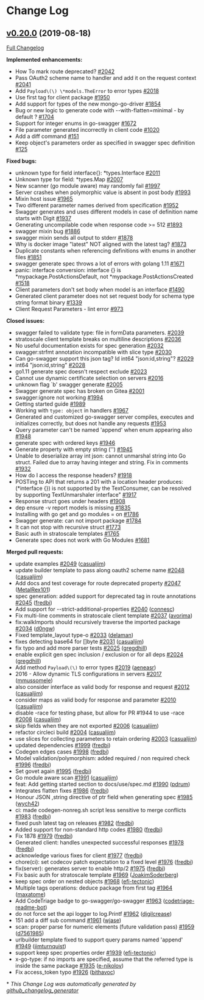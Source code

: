 # Change Log

## [v0.20.0](https://github.com/babbage88/go-swagger/tree/v0.20.0) (2019-08-18)
[Full Changelog](https://github.com/babbage88/go-swagger/compare/v0.19.0...v0.20.0)

**Implemented enhancements:**

- How To mark route deprecated? [\#2042](https://github.com/babbage88/go-swagger/issues/2042)
- Pass OAuth2 scheme name to handler and add it on the request context [\#2041](https://github.com/babbage88/go-swagger/issues/2041)
- Add `Payload\(\) \*models.TheError` to error types [\#2018](https://github.com/babbage88/go-swagger/issues/2018)
- Use first tag for client package [\#1950](https://github.com/babbage88/go-swagger/issues/1950)
- Add support for types of the new mongo-go-driver [\#1854](https://github.com/babbage88/go-swagger/issues/1854)
- Bug or new logic to generate code with --with-flatten=minimal - by default ? [\#1704](https://github.com/babbage88/go-swagger/issues/1704)
- Support for integer enums in go-swagger [\#1672](https://github.com/babbage88/go-swagger/issues/1672)
- File parameter generated incorrectly in client code [\#1020](https://github.com/babbage88/go-swagger/issues/1020)
- Add a diff command [\#151](https://github.com/babbage88/go-swagger/issues/151)
- Keep object's parameters order as specified in swagger spec definition [\#125](https://github.com/babbage88/go-swagger/issues/125)

**Fixed bugs:**

- unknown type for field interface{}: \*types.Interface [\#2011](https://github.com/babbage88/go-swagger/issues/2011)
- Unknown type for field: \*types.Map [\#2007](https://github.com/babbage88/go-swagger/issues/2007)
- New scanner \(go module aware\) may randomly fail [\#1997](https://github.com/babbage88/go-swagger/issues/1997)
- Server crashes when polymorphic value is absent in post body [\#1993](https://github.com/babbage88/go-swagger/issues/1993)
- Mixin host issue [\#1965](https://github.com/babbage88/go-swagger/issues/1965)
- Two different parameter names derived from specification [\#1952](https://github.com/babbage88/go-swagger/issues/1952)
- Swagger generates and uses different models in case of definition name starts with Digit [\#1937](https://github.com/babbage88/go-swagger/issues/1937)
- Generating uncompilable code when response code \>= 512 [\#1893](https://github.com/babbage88/go-swagger/issues/1893)
- swagger mixin bug [\#1886](https://github.com/babbage88/go-swagger/issues/1886)
- swagger mixin sends all output to stderr [\#1878](https://github.com/babbage88/go-swagger/issues/1878)
- Why is docker image "latest" NOT aligned with the latest tag? [\#1873](https://github.com/babbage88/go-swagger/issues/1873)
- Duplicate constants when referencing definitions with enums in another files [\#1851](https://github.com/babbage88/go-swagger/issues/1851)
- swagger generate spec throws a lot of errors with golang 1.11 [\#1671](https://github.com/babbage88/go-swagger/issues/1671)
- panic: interface conversion: interface {} is \*mypackage.PostActionsDefault, not \*mypackage.PostActionsCreated [\#1518](https://github.com/babbage88/go-swagger/issues/1518)
- Client parameters don't set body when model is an interface [\#1490](https://github.com/babbage88/go-swagger/issues/1490)
- Generated client parameter does not set request body for schema type string format binary [\#1339](https://github.com/babbage88/go-swagger/issues/1339)
- Client Request Parameters - lint error [\#973](https://github.com/babbage88/go-swagger/issues/973)

**Closed issues:**

- swagger failed to validate type: file in formData parameters. [\#2039](https://github.com/babbage88/go-swagger/issues/2039)
- stratoscale client template breaks on multiline descriptions [\#2036](https://github.com/babbage88/go-swagger/issues/2036)
- No useful documentation exists for spec generation [\#2032](https://github.com/babbage88/go-swagger/issues/2032)
- swagger:strfmt annotation incompatible with slice type [\#2030](https://github.com/babbage88/go-swagger/issues/2030)
- Can go-swagger support this json tag? Id int64 "json:id,string"? [\#2029](https://github.com/babbage88/go-swagger/issues/2029)
- int64  "json:id,string" [\#2028](https://github.com/babbage88/go-swagger/issues/2028)
- go1.11 generate spec doesn't respect exclude [\#2023](https://github.com/babbage88/go-swagger/issues/2023)
- Cannot use dynamic certificate selection on servers [\#2016](https://github.com/babbage88/go-swagger/issues/2016)
- unknown flag `b' swagger generate [\#2005](https://github.com/babbage88/go-swagger/issues/2005)
- Swagger generate spec has broken on Gitea [\#2001](https://github.com/babbage88/go-swagger/issues/2001)
- swagger:ignore not working [\#1994](https://github.com/babbage88/go-swagger/issues/1994)
- Getting started guide [\#1989](https://github.com/babbage88/go-swagger/issues/1989)
- Working with `type: object` in handlers [\#1967](https://github.com/babbage88/go-swagger/issues/1967)
- Generated and customized go-swagger server compiles, executes and initializes correctly, but does not handle any requests [\#1953](https://github.com/babbage88/go-swagger/issues/1953)
- Query parameter can't be named 'append' when enum appearing also [\#1948](https://github.com/babbage88/go-swagger/issues/1948)
- generate spec  with ordered keys [\#1946](https://github.com/babbage88/go-swagger/issues/1946)
- Generate property with empty string \(''\) [\#1945](https://github.com/babbage88/go-swagger/issues/1945)
- Unable to deserialize array int  json: cannot unmarshal string into Go struct. Failed due to array having integer and string. Fix in comments [\#1932](https://github.com/babbage88/go-swagger/issues/1932)
- How do I access the response headers? [\#1918](https://github.com/babbage88/go-swagger/issues/1918)
- POSTing to API that returns a 201 with a location header produces: \(\*interface {}\) is not supported by the TextConsumer, can be resolved by supporting TextUnmarshaler interface" [\#1917](https://github.com/babbage88/go-swagger/issues/1917)
- Response struct goes under headers [\#1908](https://github.com/babbage88/go-swagger/issues/1908)
- dep ensure -v report models is missing [\#1835](https://github.com/babbage88/go-swagger/issues/1835)
- Installing with go get and go modules = on [\#1786](https://github.com/babbage88/go-swagger/issues/1786)
- Swagger generate: can not import package [\#1784](https://github.com/babbage88/go-swagger/issues/1784)
- It can not stop with recursive struct [\#1773](https://github.com/babbage88/go-swagger/issues/1773)
- Basic auth in stratoscale templates  [\#1765](https://github.com/babbage88/go-swagger/issues/1765)
- Generate spec does not work with Go Modules [\#1681](https://github.com/babbage88/go-swagger/issues/1681)

**Merged pull requests:**

- update examples [\#2049](https://github.com/babbage88/go-swagger/pull/2049) ([casualjim](https://github.com/casualjim))
- update builder template to pass along oauth2 scheme name [\#2048](https://github.com/babbage88/go-swagger/pull/2048) ([casualjim](https://github.com/casualjim))
- Add docs and test coverage for route deprecated property [\#2047](https://github.com/babbage88/go-swagger/pull/2047) ([MetalRex101](https://github.com/MetalRex101))
- spec generation: added support for deprecated tag in route annotations [\#2045](https://github.com/babbage88/go-swagger/pull/2045) ([fredbi](https://github.com/fredbi))
- Add support for --strict-additional-properties [\#2040](https://github.com/babbage88/go-swagger/pull/2040) ([connesc](https://github.com/connesc))
- Fix multi-line comments in stratoscale client template [\#2037](https://github.com/babbage88/go-swagger/pull/2037) ([avorima](https://github.com/avorima))
- fix:walkImports should recursively traverse the imported package [\#2034](https://github.com/babbage88/go-swagger/pull/2034) ([d0ngw](https://github.com/d0ngw))
- Fixed template\_layout type-o [\#2033](https://github.com/babbage88/go-swagger/pull/2033) ([delaman](https://github.com/delaman))
- fixes detecting base64 for \[\]byte [\#2031](https://github.com/babbage88/go-swagger/pull/2031) ([casualjim](https://github.com/casualjim))
- fix typo and add more parser tests [\#2025](https://github.com/babbage88/go-swagger/pull/2025) ([gregdhill](https://github.com/gregdhill))
- enable explicit gen spec inclusion / exclusion or for all deps [\#2024](https://github.com/babbage88/go-swagger/pull/2024) ([gregdhill](https://github.com/gregdhill))
- Add method `Payload\(\)` to error types [\#2019](https://github.com/babbage88/go-swagger/pull/2019) ([aeneasr](https://github.com/aeneasr))
- 2016 - Allow dynamic TLS configurations in servers [\#2017](https://github.com/babbage88/go-swagger/pull/2017) ([mmussomele](https://github.com/mmussomele))
- also consider interface as valid body for response and request [\#2012](https://github.com/babbage88/go-swagger/pull/2012) ([casualjim](https://github.com/casualjim))
- consider maps as valid body for response and parameter [\#2010](https://github.com/babbage88/go-swagger/pull/2010) ([casualjim](https://github.com/casualjim))
- disable -race for testing phase, but allow for PR \#1944 to use -race [\#2008](https://github.com/babbage88/go-swagger/pull/2008) ([casualjim](https://github.com/casualjim))
- skip fields when they are not exported [\#2006](https://github.com/babbage88/go-swagger/pull/2006) ([casualjim](https://github.com/casualjim))
- refactor circleci build [\#2004](https://github.com/babbage88/go-swagger/pull/2004) ([casualjim](https://github.com/casualjim))
- use slices for collecting parameters to retain ordering [\#2003](https://github.com/babbage88/go-swagger/pull/2003) ([casualjim](https://github.com/casualjim))
- updated dependencies [\#1999](https://github.com/babbage88/go-swagger/pull/1999) ([fredbi](https://github.com/fredbi))
- Codegen edges cases [\#1998](https://github.com/babbage88/go-swagger/pull/1998) ([fredbi](https://github.com/fredbi))
- Model validation/polymorphism: added required / non required check [\#1996](https://github.com/babbage88/go-swagger/pull/1996) ([fredbi](https://github.com/fredbi))
- Set govet again [\#1995](https://github.com/babbage88/go-swagger/pull/1995) ([fredbi](https://github.com/fredbi))
- Go module aware scan [\#1991](https://github.com/babbage88/go-swagger/pull/1991) ([casualjim](https://github.com/casualjim))
- feat: Add getting started section to docs/use/spec.md [\#1990](https://github.com/babbage88/go-swagger/pull/1990) ([pdrum](https://github.com/pdrum))
- Integrates flatten fixes [\#1986](https://github.com/babbage88/go-swagger/pull/1986) ([fredbi](https://github.com/fredbi))
- Honour JSON ,string directive of ptr field when generating spec [\#1985](https://github.com/babbage88/go-swagger/pull/1985) ([wych42](https://github.com/wych42))
- ci: made codegen-nonreg.sh script less sensitive to merge conflicts [\#1983](https://github.com/babbage88/go-swagger/pull/1983) ([fredbi](https://github.com/fredbi))
- fixed push latest tag on releases [\#1982](https://github.com/babbage88/go-swagger/pull/1982) ([fredbi](https://github.com/fredbi))
- Added support for non-standard http codes [\#1980](https://github.com/babbage88/go-swagger/pull/1980) ([fredbi](https://github.com/fredbi))
- Fix 1878 [\#1979](https://github.com/babbage88/go-swagger/pull/1979) ([fredbi](https://github.com/fredbi))
- Generated client: handles unexpected successful responses [\#1978](https://github.com/babbage88/go-swagger/pull/1978) ([fredbi](https://github.com/fredbi))
- acknowledge various fixes for client [\#1977](https://github.com/babbage88/go-swagger/pull/1977) ([fredbi](https://github.com/fredbi))
- chore\(ci\): set codecov patch expectation to a fixed level [\#1976](https://github.com/babbage88/go-swagger/pull/1976) ([fredbi](https://github.com/fredbi))
- fix\(server\): generates server to enable http/2 [\#1975](https://github.com/babbage88/go-swagger/pull/1975) ([fredbi](https://github.com/fredbi))
- Fix basic auth for stratoscale template [\#1969](https://github.com/babbage88/go-swagger/pull/1969) ([JoakimSoderberg](https://github.com/JoakimSoderberg))
- keep spec order on nested objects [\#1968](https://github.com/babbage88/go-swagger/pull/1968) ([efi-tectonic](https://github.com/efi-tectonic))
- Multiple tags operations: deduce package from first tag [\#1964](https://github.com/babbage88/go-swagger/pull/1964) ([maxatome](https://github.com/maxatome))
- Add CodeTriage badge to go-swagger/go-swagger [\#1963](https://github.com/babbage88/go-swagger/pull/1963) ([codetriage-readme-bot](https://github.com/codetriage-readme-bot))
- do not force set the api logger to log.Printf [\#1962](https://github.com/babbage88/go-swagger/pull/1962) ([djgilcrease](https://github.com/djgilcrease))
- 151 add a diff sub command [\#1961](https://github.com/babbage88/go-swagger/pull/1961) ([wjase](https://github.com/wjase))
- scan: proper parse for numeric elements \(future validation pass\) [\#1959](https://github.com/babbage88/go-swagger/pull/1959) ([d7561985](https://github.com/d7561985))
- urlbuilder template fixed to support query params named 'append' [\#1949](https://github.com/babbage88/go-swagger/pull/1949) ([jimturnquist](https://github.com/jimturnquist))
- support keep spec properties order [\#1939](https://github.com/babbage88/go-swagger/pull/1939) ([efi-tectonic](https://github.com/efi-tectonic))
- x-go-type: if no imports are specified, assume that the referred type is inside the same package [\#1935](https://github.com/babbage88/go-swagger/pull/1935) ([e-nikolov](https://github.com/e-nikolov))
- Fix access\_token typo [\#1926](https://github.com/babbage88/go-swagger/pull/1926) ([bithavoc](https://github.com/bithavoc))

\* *This Change Log was automatically generated by [github_changelog_generator](https://github.com/skywinder/Github-Changelog-Generator)*
